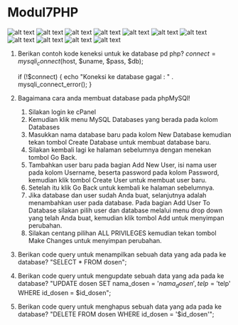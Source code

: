# Modul7PHP
![alt text](https://github.com/Nesta2002/Modul7PHP/blob/master/Screenshot%20(261).png)
![alt text](https://github.com/Nesta2002/Modul7PHP/blob/master/Screenshot%20(262).png)
![alt text](https://github.com/Nesta2002/Modul7PHP/blob/master/Screenshot%20(263).png)
![alt text](https://github.com/Nesta2002/Modul7PHP/blob/master/Screenshot%20(266).png)
![alt text](https://github.com/Nesta2002/Modul7PHP/blob/master/Screenshot%20(265).png)
![alt text](https://github.com/Nesta2002/Modul7PHP/blob/master/Screenshot%20(264).png)
![alt text](https://github.com/Nesta2002/Modul7PHP/blob/master/Screenshot%20(269).png)
![alt text](https://github.com/Nesta2002/Modul7PHP/blob/master/Screenshot%20(268).png)
![alt text](https://github.com/Nesta2002/Modul7PHP/blob/master/Screenshot%20(267).png)
![alt text](https://github.com/Nesta2002/Modul7PHP/blob/master/Screenshot%20(270).png)
![alt text](https://github.com/Nesta2002/Modul7PHP/blob/master/Screenshot%20(271).png)

1. Berikan contoh kode keneksi untuk ke database pd php?
      $connect = mysqli_connect($host, $uname, $pass, $db);

      if (!$connect) {
         echo "Koneksi ke database gagal : " . mysqli_connect_error();
      }
2. Bagaimana cara anda membuat database pada phpMySQl!
      1. Silakan login ke cPanel
      2. Kemudian klik menu MySQL Databases yang berada pada kolom Databases
      3. Masukkan nama database baru pada kolom New Database kemudian tekan tombol Create Database untuk membuat database baru. 
      4. Silakan kembali lagi ke halaman sebelumnya dengan menekan tombol Go Back.
      5. Tambahkan user baru pada bagian Add New User, isi nama user pada kolom Username, beserta password pada kolom Password, kemudian klik tombol Create User untuk membuat user baru.
      6. Setelah itu klik Go Back untuk kembali ke halaman sebelumnya.
      7. Jika database dan user sudah Anda buat, selanjutnya adalah menambahkan user pada database. Pada bagian Add User To Database silakan pilih user dan database melalui menu drop down yang telah Anda buat, kemudian klik tombol Add untuk menyimpan perubahan.
      8. Silakan centang pilihan ALL PRIVILEGES kemudian tekan tombol Make Changes untuk menyimpan perubahan.
3. Berikan code query untuk menampilkan sebuah data yang ada pada ke database?
      "SELECT * FROM dosen";
4. Berikan code query untuk mengupdate sebuah data yang ada pada ke database?
      "UPDATE dosen SET nama_dosen = '$nama_dosen', telp = '$telp' WHERE id_dosen = $id_dosen";
5. Berikan code query untuk menghapus sebuah data yang ada pada ke database?
      "DELETE FROM dosen WHERE id_dosen = '$id_dosen'";
